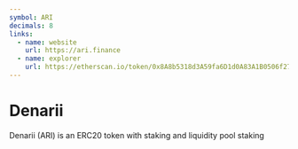 ```yaml
---
symbol: ARI
decimals: 8
links:
  - name: website
    url: https://ari.finance
  - name: explorer
    url: https://etherscan.io/token/0x8A8b5318d3A59fa6D1d0A83A1B0506f2796b5670
---
```


# Denarii

Denarii (ARI) is an ERC20 token with staking and liquidity pool staking
